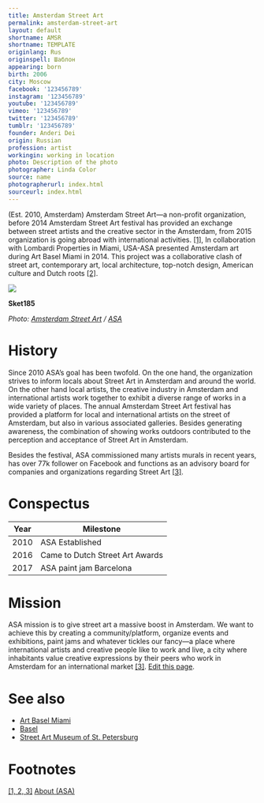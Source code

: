 ```yaml
---
title: Amsterdam Street Art
permalink: amsterdam-street-art
layout: default
shortname: AMSR
shortname: TEMPLATE
originlang: Rus
originspell: Шаблон
appearing: born
birth: 2006
city: Moscow
facebook: '123456789'
instagram: '123456789'
youtube: '123456789'
vimeo: '123456789'
twitter: '123456789'
tumblr: '123456789'
founder: Anderi Dei
origin: Russian
profession: artist
workingin: working in location
photo: Description of the photo
photographer: Linda Color
source: name
photographerurl: index.html
sourceurl: index.html
---
```


(Est. 2010, Amsterdam) Amsterdam Street Art—a non-profit organization, before 2014 Amsterdam Street Art festival has provided an exchange between street artists and the creative sector in the Amsterdam, from 2015 organization is going abroad with international activities. <span id="a1">[\[1\]](#f1)</span>, In collaboration with Lombardi Properties in Miami, USA-ASA presented Amsterdam art during Art Basel Miami in 2014. This project was a collaborative clash of street art, contemporary art, local architecture, top-notch design, American culture and Dutch roots <span id="a2">[\[2\]](#f2)</span>.

![](https://amsterdamstreetart.com/wp-content/uploads/2017/01/14372317_1087170511377779_211637880964187915_o-1-808x400.jpg)

**Sket185**

*Photo: [Amsterdam Street Art](amsterdam-street-art) / [ASA](https://amsterdamstreetart.com/2017/01/09/sket185/)*

# History

Since 2010 ASA’s goal has been twofold. On the one hand, the organization strives to inform locals about Street Art in Amsterdam and around the world. On the other hand local artists, the creative industry in Amsterdam and international artists work together to exhibit a diverse range of works in a wide variety of places. The annual Amsterdam Street Art festival has provided a platform for local and international artists on the street of Amsterdam, but also in various associated galleries. Besides generating awareness, the combination of showing works outdoors contributed to the perception and acceptance of Street Art in Amsterdam.

Besides the festival, ASA commissioned many artists murals in recent years, has over 77k follower on Facebook and functions as an advisory board for companies and organizations regarding Street Art <span id="a3">[\[3\]](#f3)</span>.

# Conspectus

|Year|Milestone|
|----|---------|
|2010|ASA Established|
|2016|Came to Dutch Street Art Awards|
|2017|ASA paint jam Barcelona|

# Mission

ASA mission is to give street art a massive boost in Amsterdam. We want to achieve this by creating a community/platform, organize events and exhibitions, paint jams and whatever tickles our fancy—a place where international artists and creative people like to work and live, a city where inhabitants value creative expressions by their peers who work in Amsterdam for an international market <span id="a3">[\[3\]](#f3)</span>. [Edit this page](http://prose.io/#indexmod/encyclopedia/edit/master/amsterdam-street-art).

# See also

- [Art Basel Miami](art-basel-miami)
- [Basel](basel)
- [Street Art Museum of St. Petersburg](street-art-museum-of-st-petersburg)

# Footnotes

[[1, 2, 3]](#a1) <span id="f1"></span> [About (ASA)](http://amsterdamstreetart.com/about/)
